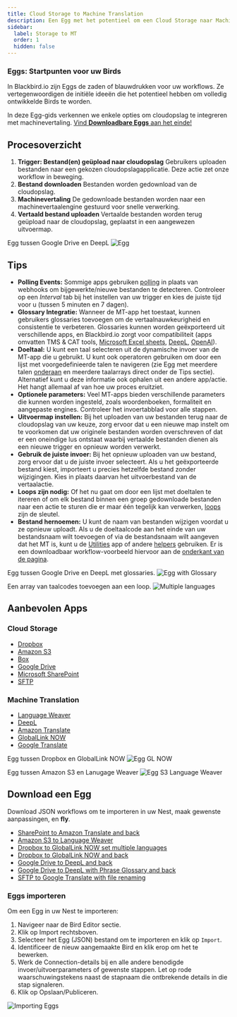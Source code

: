 ```yaml
---
title: Cloud Storage to Machine Translation
description: Een Egg met het potentieel om een Cloud Storage naar Machine Translation en terug Bird te creëren
sidebar:
  label: Storage to MT
  order: 1
  hidden: false
---
```


### Eggs: Startpunten voor uw Birds

In Blackbird.io zijn Eggs de zaden of blauwdrukken voor uw workflows. Ze vertegenwoordigen de initiële ideeën die het potentieel hebben om volledig ontwikkelde Birds te worden.

In deze Egg-gids verkennen we enkele opties om cloudopslag te integreren met machinevertaling. [Vind **Downloadbare Eggs** aan het einde!](https://docs.blackbird.io/eggs/storage-to-mt/#download-an-egg)

## Procesoverzicht

1. **Trigger: Bestand(en) geüpload naar cloudopslag**
Gebruikers uploaden bestanden naar een gekozen cloudopslagapplicatie. Deze actie zet onze workflow in beweging.
2. **Bestand downloaden**
Bestanden worden gedownload van de cloudopslag.
3. **Machinevertaling**
De gedownloade bestanden worden naar een machinevertaalengine gestuurd voor snelle verwerking.
4. **Vertaald bestand uploaden**
Vertaalde bestanden worden terug geüpload naar de cloudopslag, geplaatst in een aangewezen uitvoermap.

Egg tussen Google Drive en DeepL
![Egg](~/assets/docs/eggs/Eggs1.png)

## Tips

- **Polling Events:** Sommige apps gebruiken [polling](https://docs.blackbird.io/concepts/triggers/#polling) in plaats van webhooks om bijgewerkte/nieuwe bestanden te detecteren. Controleer op een _Interval_ tab bij het instellen van uw trigger en kies de juiste tijd voor u (tussen 5 minuten en 7 dagen).
- **Glossary Integratie:** Wanneer de MT-app het toestaat, kunnen gebruikers glossaries toevoegen om de vertaalnauwkeurigheid en consistentie te verbeteren. Glossaries kunnen worden geëxporteerd uit verschillende apps, en Blackbird.io zorgt voor compatibiliteit (apps omvatten TMS & CAT tools, [Microsoft Excel sheets](https://docs.blackbird.io/apps/microsoft-excel/#exporting-glossaries), [DeepL](https://docs.blackbird.io/apps/deepl/#glossaries), [OpenAI](https://docs.blackbird.io/apps/openai/#glossary-extraction)).
- **Doeltaal:** U kunt een taal selecteren uit de dynamische invoer van de MT-app die u gebruikt. U kunt ook operatoren gebruiken om door een lijst met voorgedefinieerde talen te navigeren (zie Egg met meerdere talen [onderaan](https://docs.blackbird.io/eggs/storage-to-mt/#download-an-egg) en meerdere taalarrays direct onder de Tips sectie). Alternatief kunt u deze informatie ook ophalen uit een andere app/actie. Het hangt allemaal af van hoe uw proces eruitziet.
- **Optionele parameters:** Veel MT-apps bieden verschillende parameters die kunnen worden ingesteld, zoals woordenboeken, formaliteit en aangepaste engines. Controleer het invoertabblad voor alle stappen.
- **Uitvoermap instellen:** Bij het uploaden van uw bestanden terug naar de cloudopslag van uw keuze, zorg ervoor dat u een nieuwe map instelt om te voorkomen dat uw originele bestanden worden overschreven of dat er een oneindige lus ontstaat waarbij vertaalde bestanden dienen als een nieuwe trigger en opnieuw worden verwerkt.
- **Gebruik de juiste invoer:** Bij het opnieuw uploaden van uw bestand, zorg ervoor dat u de juiste invoer selecteert. Als u het geëxporteerde bestand kiest, importeert u precies hetzelfde bestand zonder wijzigingen. Kies in plaats daarvan het uitvoerbestand van de vertaalactie.
- **Loops zijn nodig:** Of het nu gaat om door een lijst met doeltalen te itereren of om elk bestand binnen een groep gedownloade bestanden naar een actie te sturen die er maar één tegelijk kan verwerken, [loops](https://docs.blackbird.io/guides/loops/) zijn de sleutel.
- **Bestand hernoemen:** U kunt de naam van bestanden wijzigen voordat u ze opnieuw uploadt. Als u de doeltaalcode aan het einde van uw bestandsnaam wilt toevoegen of via de bestandsnaam wilt aangeven dat het MT is, kunt u de [Utilities](https://docs.blackbird.io/apps/utilities/) app of andere [helpers](https://docs.blackbird.io/guides/toolbox/) gebruiken. Er is een downloadbaar workflow-voorbeeld hiervoor aan de [onderkant van de pagina](https://docs.blackbird.io/eggs/storage-to-mt/#download-an-egg).

Egg tussen Google Drive en DeepL met glossaries.
![Egg with Glossary](~/assets/docs/eggs/Eggs1_withGlossary.png)

Een array van taalcodes toevoegen aan een loop.
![Multiple languages](~/assets/docs/eggs/MultipleLangs.png)

## Aanbevolen Apps

### Cloud Storage

- [Dropbox](https://docs.blackbird.io/apps/dropbox/)
- [Amazon S3](https://docs.blackbird.io/apps/amazon-s3/)
- [Box](https://docs.blackbird.io/apps/box/)
- [Google Drive](https://docs.blackbird.io/apps/google-drive/)
- [Microsoft SharePoint](https://docs.blackbird.io/apps/microsoft-sharepoint/)
- [SFTP](https://docs.blackbird.io/apps/sftp/)

### Machine Translation

- [Language Weaver](https://docs.blackbird.io/apps/language-weaver/)
- [DeepL](https://docs.blackbird.io/apps/deepl/)
- [Amazon Translate](https://docs.blackbird.io/apps/amazon-translate/)
- [GlobalLink NOW](https://docs.blackbird.io/apps/globallink-now/)
- [Google Translate](https://docs.blackbird.io/apps/google-translate/)

Egg tussen Dropbox en GlobalLink NOW
![Egg GL NOW](~/assets/docs/eggs/Eggs1_GlobalLinkNow.png)

Egg tussen Amazon S3 en Lanugage Weaver
![Egg S3 Language Weaver](~/assets/docs/eggs/Eggs1_S3toLanguageWeaver.png)

## Download een Egg

Download JSON workflows om te importeren in uw Nest, maak gewenste aanpassingen, en **fly**.

- <a href="https://docs.blackbird.io/downloads/Sharepoint_to_Amazon_Translate_and_back.json" download>SharePoint to Amazon Translate and back</a>
- <a href="https://docs.blackbird.io//downloads/AmazonS3_to_Language_Weaver.json" download>Amazon S3 to Language Weaver</a>  
- <a href="https://docs.blackbird.io//downloads/Dropbox_to_GlobalLink_NOW_set_multiple_languages.json" download>Dropbox to GlobalLink NOW set multiple languages</a>  
- <a href="https://docs.blackbird.io//downloads/Dropbox_to_GlobalLink_NOW_and_back.json" download>Dropbox to GlobalLink NOW and back</a>  
- <a href="https://docs.blackbird.io//downloads/Google_Drive_to_DeepL_and_back.json" download>Google Drive to DeepL and back</a>  
- <a href="https://docs.blackbird.io//downloads/Google_Drive_to_DeepL_with_Phrase_Glossary_and_back.json" download>Google Drive to DeepL with Phrase Glossary and back</a>  
- <a href="https://docs.blackbird.io//downloads/SFTP_to_Google_Translate_with_file_renaming.json" download>SFTP to Google Translate with file renaming</a>

### Eggs importeren

Om een Egg in uw Nest te importeren:

1. Navigeer naar de Bird Editor sectie.
2. Klik op Import rechtsboven.
3. Selecteer het Egg (JSON) bestand om te importeren en klik op `Import`.
4. Identificeer de nieuw aangemaakte Bird en klik erop om het te bewerken.
5. Werk de Connection-details bij en alle andere benodigde invoer/uitvoerparameters of gewenste stappen. Let op rode waarschuwingstekens naast de stapnaam die ontbrekende details in die stap signaleren.
6. Klik op Opslaan/Publiceren.

![Importing Eggs](~/assets/docs/eggs/ImportEggs.gif)